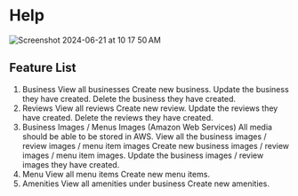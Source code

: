 # Help

![Screenshot 2024-06-21 at 10 17 50 AM](https://github.com/bcjumpman/times/assets/32880108/96d49f6c-6ded-44cc-ad5d-2b53db5fe93e)

## Feature List
1. Business
View all businesses
Create new business.
Update the business they have created.
Delete the business they have created.
2. Reviews
View all reviews
Create new review.
Update the reviews they have created.
Delete the reviews they have created.
2. Business Images / Menus Images (Amazon Web Services)
All media should be able to be stored in AWS.
View all the business images / review images / menu item images
Create new business images / review images / menu item images.
Update the business images / review images they have created.
4. Menu
View all menu items
Create new menu items.
5. Amenities
View all amenities under business
Create new amenities.
